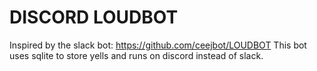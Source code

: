 # DISCORD LOUDBOT 
Inspired by the slack bot: https://github.com/ceejbot/LOUDBOT
This bot uses sqlite to store yells and runs on discord instead of slack.
